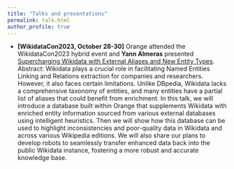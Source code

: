 ```yaml
---
title: "Talks and presentations"
permalink: talk.html
author_profile: true
---
```


* <a name="wikidatacon_2023"></a>**[WikidataCon2023, October 28-30]** Orange attended the WikidataCon2023 hybrid event and **Yann Almeras** presented [Supercharging Wikidata with External Aliases and New Entity Types](https://pretalx.com/wikidatacon2023/talk/MRZBDV/).
Abstract:  Wikidata plays a crucial role in facilitating Named Entities Linking and Relations extraction for companies and researchers. However, it also faces certain limitations. Unlike DBpedia, Wikidata lacks a comprehensive taxonomy of entities, and many entities have a partial list of aliases that could benefit from enrichment. In this talk, we will introduce a database built within Orange that supplements Wikidata with enriched entity information sourced from various external databases using intelligent heuristics. Then we will show how this database can be used to highlight inconsistencies and poor-quality data in Wikidata and across various Wikipedia editions. We will also share our plans to develop robots to seamlessly transfer enhanced data back into the public Wikidata instance, fostering a more robust and accurate knowledge base.
